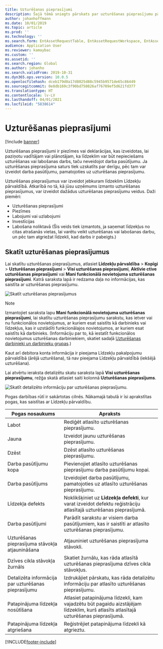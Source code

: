 ```yaml
---
title: Uzturēšanas pieprasījumi
description: Šajā tēmā sniegts pārskats par uzturēšanas pieprasījumu pārvaldību Līdzekļu pārvaldībā
author: johanhoffmann
ms.date: 10/01/2019
ms.topic: article
ms.prod: ''
ms.technology: ''
ms.search.form: EntAssetRequestTable, EntAssetRequestWorkspace, EntAssetRequestActivePart, EntAssetRequestWorkOrderActive, EntAssetRequestType, EntAssetRequestTableCreateWO, EntAssetRequestTableLookup, EntAssetRequestTableActivePart, EntAssetMobileRequestDetails
audience: Application User
ms.reviewer: kamaybac
ms.custom: ''
ms.assetid: ''
ms.search.region: Global
ms.author: johanho
ms.search.validFrom: 2019-10-31
ms.dyn365.ops.version: 10.0.5
ms.openlocfilehash: dceb179d0a17d8025d88c5945b9571de65c86449
ms.sourcegitcommit: 0e8db169c3f90bd750826af76709ef5d621fd377
ms.translationtype: HT
ms.contentlocale: lv-LV
ms.lasthandoff: 04/01/2021
ms.locfileid: "5838614"
---
```

# <a name="maintenance-requests"></a>Uzturēšanas pieprasījumi

[!include [banner](../../includes/banner.md)]

 

Uzturēšanas pieprasījumi ir piezīmes vai deklarācijas, kas izveidotas, lai paziņotu vadītājam vai plānotājam, ka līdzeklim var būt nepieciešams uzturēšanas vai labošanas darbs, taču neveidojot darba pasūtījumu. Ja uzturēšanas pieprasījuma saturs tiek uzskatīts par derīgu, pēc tam var izveidot darba pasūtījumu, pamatojoties uz uzturēšanas pieprasījumu.

Uzturēšanas pieprasījumus var izveidot jebkuram līdzeklim Līdzekļu pārvaldībā. Atkarībā no tā, kā jūsu uzņēmums izmanto uzturēšanas pieprasījumus, var izveidot dažādus uzturēšanas pieprasījumu veidus. Daži piemēri:

- Uzturēšanas pieprasījumi
- Piezīmes
- Labojumi vai uzlabojumi
- Investīcijas
- Labošana noliktavā (Šis veids tiek izmantots, ja saņemat līdzekļus no citas atrašanās vietas, lai varētu veikt uzturēšanas vai labošanas darbu, un pēc tam atgriežat līdzekli, kad darbs ir pabeigts.)

## <a name="view-maintenance-requests"></a>Skatīt uzturēšanas pieprasījumus

Lai skatītu uzturēšanas pieprasījumus, atlasiet **Līdzekļu pārvaldība** \> **Kopīgi** \> **Uzturēšanas pieprasījumi** \> **Visi uzturēšanas pieprasījumi**, **Aktīvie ctive uzturēšanas pieprasījumi** vai **Mani funkcionālā novietojuma uzturēšanas pieprasījumi**. Katrā saraksta lapā ir redzama daļa no informācijas, kas saistīta ar uzturēšanas pieprasījumu.

![Skatīt uzturēšanas pieprasījumus](media/01-manage-maintenance-requests.png)

> [!NOTE]
> Izmantojiet saraksta lapu **Mani funkcionālā novietojuma uzturēšanas pieprasījumi**, lai skatītu uzturēšanas pieprasījumu sarakstu, kas ietver vai nu funkcionālos novietojumus, ar kuriem esat saistīts kā darbinieks vai līdzekļus, kas ir uzstādīti funkcionālajos novietojumos, ar kuriem esat saistīts kā darbinieks. (Informāciju par to, kā iestatīt funkcionālos novietojumus uzturēšanas darbiniekiem, skatiet sadaļā [Uzturēšanas darbinieki un darbinieku grupas](../setup-for-objects/workers-and-worker-groups.md).)
> 
> Kaut arī debitora konta informācija ir pieejama Līdzekļu pakalpojumu pārvaldībā (ārējā uzturēšana), tā nav pieejama Līdzekļu pārvaldībā (iekšējā uzturēšana).

Lai atvērtu ieraksta detalizētu skatu saraksta lapā **Visi uzturēšanas pieprasījumu**, režģa skatā atlasiet saiti kolonnā **Uzturēšanas pieprasījums**.

![Skatīt detalizēto informāciju par uzturēšanas pieprasījumu.](media/02-manage-maintenance-requests.png)

Pogas darbības rūtī ir sakārtotas cilnēs. Nākamajā tabulā ir īsi aprakstītas pogas, kas saistītas ar Līdzekļu pārvaldību.

| Pogas nosaukums                      | Apraksts |
|----------------------------------|-------------|
| Labot                             | Rediģēt atlasīto uzturēšanas pieprasījumu. |
| Jauna                              | Izveidot jaunu uzturēšanas pieprasījumu. |
| Dzēst                           | Dzēst atlasīto uzturēšanas pieprasījumu. |
| Darba pasūtījumu kopa                  | Pievienojiet atlasīto uzturēšanas pieprasījumu darba pasūtījumu kopai. |
| Darba pasūtījums                       | Izveidojiet darba pasūtījumu, pamatojoties uz atlasīto uzturēšanas pieprasījumu. |
| Līdzekļa defekts                      | Noklikšķiniet uz **Līdzekļa defekti**, kur varat izveidot defektu reģistrāciju atlasītajā uzturēšanas pieprasījumā. |
| Darba pasūtījumi                      | Parādīt sarakstu ar visiem darba pasūtījumiem, kas ir saistīti ar atlasīto uzturēšanas pieprasījumu. |
| Uzturēšanas pieprasījuma stāvokļa atjaunināšana | Atjauniniet uzturēšanas pieprasījuma stāvokli. |
| Dzīves cikla stāvokļa žurnāls              | Skatiet žurnālu, kas rāda atlasītā uzturēšanas pieprasījuma dzīves cikla stāvokļus. |
| Detalizēta informācija par uzturēšanas pieprasījumu      | Izdrukājiet pārskatu, kas rāda detalizētu informāciju par atlasīto uzturēšanas pieprasījumu. |
| Patapinājuma līdzekļa nosūtīšana                  | Atlasiet patapinājuma līdzekli, kam vajadzētu būt pagaidu aizstājējam līdzeklim, kurš atlasīts atlasītajā uzturēšanas pieprasījumā. |
| Patapinājuma līdzekļa atgriešana                | Reģistrējiet patapinājuma līdzekli kā atgrieztu. |



[!INCLUDE[footer-include](../../../includes/footer-banner.md)]